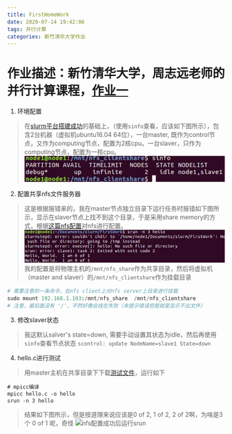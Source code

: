 ```yaml
---
title: FirstHomeWork
date: 2020-07-14 19:42:06
tags: 并行计算
categories: 新竹清华大学作业
---
```


# 作业描述：新竹清华大学，周志远老师的并行计算课程，[作业一](http://lms.nthu.edu.tw/course.php?courseID=35305&f=hw&hw=168455)
1. 环境配置
> 在[slurm平台搭建成功](https://giganticray.github.io/2020/07/13/%E7%94%A8ubuntu%E6%90%AD%E5%BB%BAslurm%E5%B9%B3%E5%8F%B0/)的基础上，（使用```sinfo```查看，应该如下图所示），包含2台机器（虚拟机ubuntu16.04 64位），一台master, 既作为control节点，又作为computing节点，配置为2核cpu。一台slaver，只作为computing节点，配置为一核cpu。
![sinfo配置成功图片](https://github.com/GiganticRay/lei.Blog.File/blob/master/Picture/FirstHomeWork/slurm%E9%85%8D%E7%BD%AE%E6%88%90%E5%8A%9Fsinfo.jpg "sinfo配置成功图片")
2. 配置共享nfs文件服务器
> 这是根据报错来的，我在master节点独立目录下运行任务时报错如下图所示，显示在slaver节点上找不到这个目录，于是采用share memory的方式，根据[这篇nfs配置](https://www.tecmint.com/install-nfs-server-on-ubuntu/)对nfs进行配置。
![nfs未配置](https://github.com/GiganticRay/lei.Blog.File/blob/master/Picture/FirstHomeWork/slurm_srun_%E6%9C%AA%E9%85%8D%E7%BD%AEnfs.jpg "nfs未配置")
> 我的配置是将物理主机的```/mnt/nfs_share```作为共享目录，然后将虚拟机（master and slaver）的```/mnt/nfs_clientshare```作为挂载目录
```python
# 需要注意的一条命令，在nfs client上对nfs server上目录进行挂载
sudo mount 192.168.1.103:/mnt/nfs_share  /mnt/nfs_clientshare
# 注意，最后面没有 '/'，不然好像会挂在失败（未提示错误但是就是显示不出文件）
```
3. 修改slaver状态
> 我这默认salver's state=down, 需要手动设置其状态为idle，然后再使用```sinfo```查看节点状态
``` scontrol: update NodeName=slave1 State=down ```
4. hello.c进行测试
> 用master主机在共享目录下下载[测试文件](https://www.open-mpi.org/papers/workshop-2006/hello.c)，运行如下
```
# mpicc编译
mpicc hello.c -o hello
srun -n 3 hello
```
> 结果如下图所示，但是按道理来说应该是0 of 2, 1 of 2, 2 of 2啊，为啥是3个 0 of 1 呢，奇怪
![nfs配置成功后运行srun](https://github.com/GiganticRay/lei.Blog.File/blob/master/Picture/FirstHomeWork/slurm_srun_%E9%85%8D%E7%BD%AEnfs.jpg "成功配置nfs")
